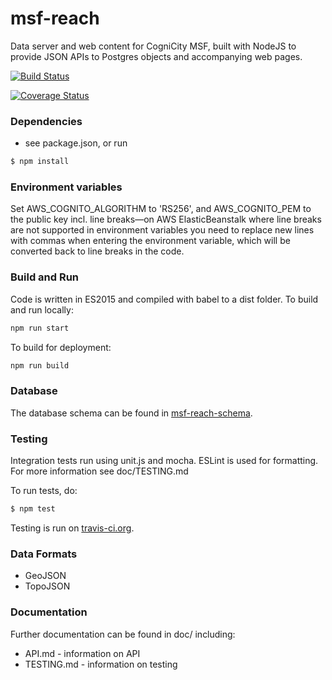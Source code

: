 msf-reach
================
Data server and web content for CogniCity MSF, built with NodeJS to provide JSON APIs to Postgres objects and accompanying web pages.

[![Build Status](https://travis-ci.org/usergroupcoop/cognicity_msf-server.svg?branch=master)](https://travis-ci.org/usergroupcoop/cognicity_msf-server)

[![Coverage Status](https://coveralls.io/repos/github/usergroupcoop/cognicity_msf-server/badge.svg?branch=master)](https://coveralls.io/github/usergroupcoop/cognicity_msf-server?branch=master)

### Dependencies
- see package.json, or run
```sh
$ npm install
```

### Environment variables
Set AWS_COGNITO_ALGORITHM to 'RS256', and AWS_COGNITO_PEM to the public key incl. line breaks—on AWS ElasticBeanstalk where line breaks are not supported in environment variables you need to replace new lines with commas when entering the environment variable, which will be converted back to line breaks in the code.

### Build and Run
Code is written in ES2015 and compiled with babel to a dist folder. To build and run locally:
```sh
npm run start
```
To build for deployment:
```sh
npm run build
```

### Database
The database schema can be found in [msf-reach-schema](https://github.com/MSFREACH/msf-reach-schema).

### Testing
Integration tests run using unit.js and mocha. ESLint is used for formatting. For more information see doc/TESTING.md

To run tests, do:
```sh
$ npm test
```

Testing is run on [travis-ci.org](https://travis-ci.org/MSFREACH/msf-reach).

### Data Formats
- GeoJSON
- TopoJSON


### Documentation
Further documentation can be found in doc/ including:
- API.md - information on API
- TESTING.md - information on testing
